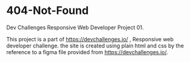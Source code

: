 # 404-Not-Found

Dev Challenges Responsive Web Developer Project 01.

This project is a part of https://devchallenges.io/ , Responsive web developer challenge.
the site is created using plain html and css by the reference to a figma file provided from https://devchallenges.io/.
